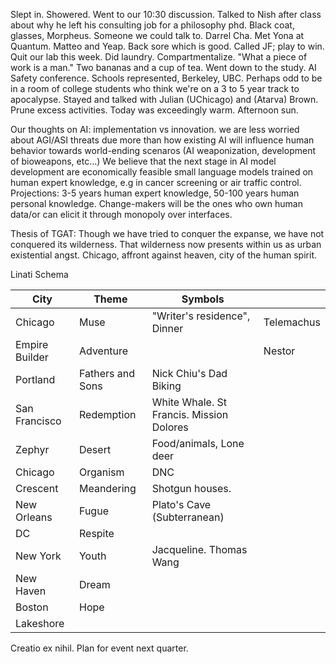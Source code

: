 Slept in. Showered. Went to our 10:30 discussion. Talked to Nish after class about why he left his consulting job for a philosophy phd. Black coat, glasses, Morpheus. Someone we could talk to. Darrel Cha. Met Yona at Quantum. Matteo and Yeap. Back sore which is good. Called JF; play to win. Quit our lab this week. Did laundry. Compartmentalize. "What a piece of work is a man."  Two bananas and a cup of tea. Went down to the study. AI Safety conference. Schools represented, Berkeley, UBC. Perhaps odd to be in a room of college students who think we're on a 3 to 5 year track to apocalypse. Stayed and talked with Julian (UChicago) and (Atarva) Brown. Prune excess activities. Today was exceedingly warm. Afternoon sun.

Our thoughts on AI: implementation vs innovation. we are less worried about AGI/ASI threats due more than how existing AI will influence human behavior towards world-ending scenaros (AI weaponization, development of bioweapons, etc...) We believe that the next stage in AI model development are economically feasible small language models trained on human expert knowledge, e.g in cancer screening or air traffic control. Projections: 3-5 years human expert knowledge, 50-100 years human personal knowledge. Change-makers will be the ones who own human data/or can elicit it through monopoly over interfaces. 

Thesis of TGAT: Though we have tried to conquer the expanse, we have not conquered its wilderness. That wilderness now presents within us as urban existential angst. Chicago, affront against heaven, city of the human spirit. 

Linati Schema

| City           | Theme            | Symbols                                  |            |
| -------------- | ---------------- | ---------------------------------------- | ---------- |
| Chicago        | Muse             | "Writer's residence", Dinner             | Telemachus |
| Empire Builder | Adventure        |                                          | Nestor     |
| Portland       | Fathers and Sons | Nick Chiu's Dad Biking                   |            |
| San Francisco  | Redemption       | White Whale. St Francis. Mission Dolores |            |
| Zephyr         | Desert           | Food/animals, Lone deer                  |            |
| Chicago        | Organism         | DNC                                      |            |
| Crescent       | Meandering       | Shotgun houses.                          |            |
| New Orleans    | Fugue            | Plato's Cave (Subterranean)              |            |
| DC             | Respite          |                                          |            |
| New York       | Youth            | Jacqueline. Thomas Wang                  |            |
| New Haven      | Dream            |                                          |            |
| Boston         | Hope             |                                          |            |
| Lakeshore      |                  |                                          |            |

Creatio ex nihil.
Plan for event next quarter.
